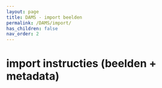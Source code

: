 ```yaml
---
layout: page
title: DAMS - import beelden
permalink: /DAMS/import/
has_children: false
nav_order: 2
---
```


# import instructies (beelden + metadata)